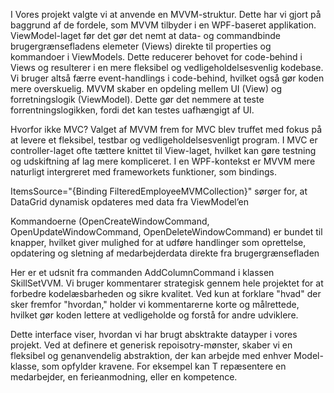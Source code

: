 I Vores projekt valgte vi at anvende en MVVM-struktur. Dette har vi gjort på baggrund af de fordele, som MVVM tilbyder i en WPF-baseret applikation.
ViewModel-laget før det gør det nemt at data- og commandbinde brugergrænsefladens elemeter (Views) direkte til properties og kommandoer i ViewModels. Dette reducerer behovet for code-behind i Views og resulterer i en mere fleksibel og vedligeholdelsesvenlig kodebase.
Vi bruger altså færre event-handlings i code-behind, hvilket også gør koden mere overskuelig. 
MVVM skaber en opdeling mellem UI (View) og forretningslogik (ViewModel). Dette gør det nemmere at teste forrentningslogikken, fordi det kan testes uafhængigt af UI. 

Hvorfor ikke MVC?
Valget af MVVM frem for MVC blev truffet med fokus på at levere et fleksibel, testbar og vedligeholdelsesvenligt program. I MVC er controller-laget ofte tættere knittet til View-laget, hvilket kan gøre testning og udskiftning af lag mere kompliceret.
I en WPF-kontekst er MVVM mere naturligt intergreret med frameworkets funktioner, som bindings. 

ItemsSource="{Binding FilteredEmployeeMVMCollection}" sørger for, at DataGrid dynamisk opdateres med data fra ViewModel’en

Kommandoerne (OpenCreateWindowCommand, OpenUpdateWindowCommand, OpenDeleteWindowCommand) er bundet til knapper, hvilket giver mulighed for at udføre handlinger som oprettelse, opdatering og sletning af medarbejderdata direkte fra brugergrænsefladen

Her er et udsnit fra commanden AddColumnCommand i klassen SkillSetVVM. Vi bruger kommentarer strategisk gennem hele projektet for at forbedre kodelæsbarheden og sikre kvalitet. Ved kun at forklare "hvad" der sker fremfor "hvordan," holder vi kommentarerne korte og målrettede, hvilket gør koden lettere at vedligeholde og forstå for andre udviklere.


Dette interface viser, hvordan vi har brugt absktrakte datayper i vores projekt. Ved at definere et generisk repoisotry-mønster, skaber vi en fleksibel og genanvendelig abstraktion, der kan arbejde med enhver Model-klasse, som opfylder kravene. For eksempel kan T repæsentere en medarbejder, en ferieanmodning, eller en kompetence. 

